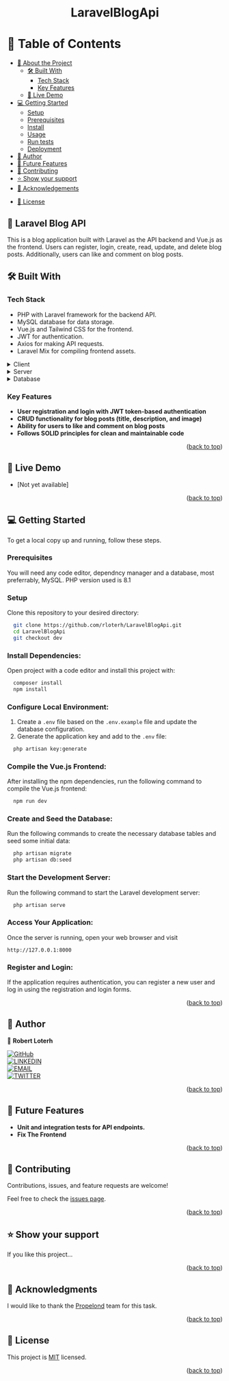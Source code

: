 <a name="readme-top"></a>

<div align="center">
  <!-- <img src="m alt="logo" width="140"  height="auto" />
  <br/> -->

  <h1><b>LaravelBlogApi</b></h1>

</div>

<!-- TABLE OF CONTENTS -->

# 📗 Table of Contents

- [📖 About the Project](#about-project)
  - [🛠 Built With](#built-with)
    - [Tech Stack](#tech-stack)
    - [Key Features](#key-features)
  - [🚀 Live Demo](#live-demo)
- [💻 Getting Started](#getting-started)
  - [Setup](#setup)
  - [Prerequisites](#prerequisites)
  - [Install](#install)
  - [Usage](#usage)
  - [Run tests](#run-tests)
  - [Deployment](#deployment)
- [👥 Author](#author)
- [🔭 Future Features](#future-features)
- [🤝 Contributing](#contributing)
- [⭐️ Show your support](#support)
- [🙏 Acknowledgements](#acknowledgements)
<!-- - [❓ FAQ (OPTIONAL)](#faq) -->
- [📝 License](#license)

<!-- PROJECT DESCRIPTION -->

## 📖 Laravel Blog API <a name="about-project"></a>

This is a blog application built with Laravel as the API backend and Vue.js as the frontend. Users can register, login, create, read, update, and delete blog posts. Additionally, users can like and comment on blog posts.

## 🛠 Built With <a name="built-with"></a>

### Tech Stack <a name="tech-stack"></a>

- PHP with Laravel framework for the backend API.
- MySQL database for data storage.
- Vue.js and Tailwind CSS for the frontend.
- JWT for authentication.
- Axios for making API requests.
- Laravel Mix for compiling frontend assets.

<details>
  <summary>Client</summary>
  <ul>
    <li><a href="https://laravel.com/">Laravel</a></li>
  </ul>
</details>

<details>
  <summary>Server</summary>
  <ul>
    <li><a href="https://webpack.js.org/">Webpack Dev Server</a></li>
  </ul>
</details>

<details>
<summary>Database</summary>
  <ul>
    <li><a href="https://www.postgresql.org/">MySQL</a></li>
  </ul>
</details>

<!-- Features -->

### Key Features <a name="key-features"></a>

- **User registration and login with JWT token-based authentication**
- **CRUD functionality for blog posts (title, description, and image)**
- **Ability for users to like and comment on blog posts**
- **Follows SOLID principles for clean and maintainable code**

<p align="right">(<a href="#readme-top">back to top</a>)</p>

<!-- LIVE DEMO -->

## 🚀 Live Demo <a name="live-demo"></a>

- [Not yet available]

<p align="right">(<a href="#readme-top">back to top</a>)</p>

<!-- GETTING STARTED -->

## 💻 Getting Started <a name="getting-started"></a>

To get a local copy up and running, follow these steps.

### Prerequisites

You will need any code editor, dependncy manager and a database, most preferrably, MySQL. PHP version used is 8.1

### Setup

Clone this repository to your desired directory:

```sh
  git clone https://github.com/rloterh/LaravelBlogApi.git
  cd LaravelBlogApi
  git checkout dev
```

### Install Dependencies:

Open project with a code editor and install this project with:

```sh
  composer install
  npm install
```

### Configure Local Environment:

1. Create a `.env` file based on the `.env.example` file and update the database configuration.
2. Generate the application key and add to the `.env` file:

```sh
  php artisan key:generate
```

### Compile the Vue.js Frontend:

After installing the npm dependencies, run the following command to compile the Vue.js frontend:

```sh
  npm run dev
```

### Create and Seed the Database:

Run the following commands to create the necessary database tables and seed some initial data:

```sh
  php artisan migrate
  php artisan db:seed
```

### Start the Development Server:

Run the following command to start the Laravel development server:

```sh
  php artisan serve
```

### Access Your Application:

Once the server is running, open your web browser and visit

`http://127.0.0.1:8000`

### Register and Login:

If the application requires authentication, you can register a new user and log in using the registration and login forms.

<!-- ### Deployment

You can deploy this project using: -->

<!--
Example:

```sh

```
 -->

<p align="right">(<a href="#readme-top">back to top</a>)</p>

<!-- AUTHOR -->

## 👥 Author <a name="author"></a>

👤 **Robert Loterh**

[![GitHub](https://img.shields.io/badge/-GitHub-000?style=for-the-badge&logo=GitHub&logoColor=white)](https://github.com/rloterh) <br>
[![LINKEDIN](https://img.shields.io/badge/-LINKEDIN-0077B5?style=for-the-badge&logo=Linkedin&logoColor=white)](https://www.linkedin.com/in/robert-loterh/) <br>
[![EMAIL](https://img.shields.io/badge/-EMAIL-D14836?style=for-the-badge&logo=Mail.Ru&logoColor=white)](mailto:rloterh@gmail.com) <br>
[![TWITTER](https://img.shields.io/badge/-TWITTER-1DA1F2?style=for-the-badge&logo=Twitter&logoColor=white)](https://twitter.com/RLoterh)

<p align="right">(<a href="#readme-top">back to top</a>)</p>

<!-- FUTURE FEATURES -->

## 🔭 Future Features <a name="future-features"></a>

- **Unit and integration tests for API endpoints.**
- **Fix The Frontend**

<p align="right">(<a href="#readme-top">back to top</a>)</p>

<!-- CONTRIBUTING -->

## 🤝 Contributing <a name="contributing"></a>

Contributions, issues, and feature requests are welcome!

Feel free to check the [issues page](../../issues/).

<p align="right">(<a href="#readme-top">back to top</a>)</p>

<!-- SUPPORT -->

## ⭐️ Show your support <a name="support"></a>

If you like this project...

<p align="right">(<a href="#readme-top">back to top</a>)</p>

<!-- ACKNOWLEDGEMENTS -->

## 🙏 Acknowledgments <a name="acknowledgements"></a>

I would like to thank the [Propelond]('https://propelond.com') team for this task.

<p align="right">(<a href="#readme-top">back to top</a>)</p>

<!-- FAQ (optional) -->

<!-- ## ❓ FAQ (OPTIONAL) <a name="faq"></a> -->

<!-- > Add at least 2 questions new developers would ask when they decide to use your project.

- **[Question_1]**

  - [Answer_1]

- **[Question_2]**

  - [Answer_2]

<p align="right">(<a href="#readme-top">back to top</a>)</p> -->

<!-- LICENSE -->

## 📝 License <a name="license"></a>

This project is [MIT](./LICENSE) licensed.

<p align="right">(<a href="#readme-top">back to top</a>)</p>
